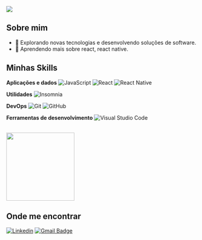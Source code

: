 
![](https://komarev.com/ghpvc/?username=marcosmbm&color=006bed)

## Sobre mim
- 🤔 Explorando novas tecnologias e desenvolvendo soluções de software.
- 🌱 Aprendendo mais sobre react, react native.

## Minhas Skills

**Aplicações e dados**
![JavaScript](https://img.shields.io/badge/-JavaScript-333333?style=flat&logo=javascript)
![React](https://img.shields.io/badge/-React-333333?style=flat&logo=react)
![React Native](https://img.shields.io/badge/-React%20Native-333333?style=flat&logo=react)

**Utilidades**
![Insomnia](https://img.shields.io/badge/-Insomnia-333333?style=flat&logo=insomnia)

**DevOps**
![Git](https://img.shields.io/badge/-Git-333333?style=flat&logo=git)
![GitHub](https://img.shields.io/badge/-GitHub-333333?style=flat&logo=github)


**Ferramentas de desenvolvimento**
![Visual Studio Code](https://img.shields.io/badge/-Visual%20Studio%20Code-333333?style=flat&logo=visual-studio-code&logoColor=007ACC)

<br/>

<a href="https://github.com/marcosmbm" title="Perfil do Iuri">
  <img height="180em" src="https://github-readme-stats.vercel.app/api?username=marcosmbm&theme=dracula&show_icons=true" />
</a>

## Onde me encontrar
[![Linkedin](https://img.shields.io/badge/-marcosmbm-blue?style=flat-square&logo=Linkedin&logoColor=white&link=https://www.linkedin.com/in/marcos-barbosa-148224208/)](https://www.linkedin.com/in/marcos-barbosa-148224208/)
[![Gmail Badge](https://img.shields.io/badge/-marmbmti@gmail.com-006bed?style=flat-square&logo=Gmail&logoColor=white&link=mailto:marmbmti@gmail.com)](mailto:marmbmti@gmail.com)
